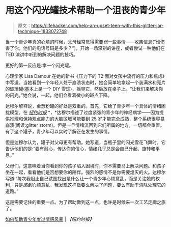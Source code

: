 # 用这个闪光罐技术帮助一个沮丧的青少年

> 原文：<https://lifehacker.com/help-an-upset-teen-with-this-glitter-jar-technique-1833072748>

当一个青少年真的心烦的时候，父母经常觉得需要*做*一些事情——收集信息(“谁伤害了你，他们的电话号码是多少？”)，开始一场深刻的讲座，或者尝试一种他们在 TED 演讲中听到的解决问题的技巧。



更好的第一反应是:拿一个闪光罐。

心理学家 Lisa Damour 在她的新书《压力下的 T2:面对女孩中流行的压力和焦虑》中写道。当她看到一个年轻人处于崩溃状态时，她会简单地拿起一个装满水和亮片的玻璃罐(基本上是一个 DIY 雪球)，摇晃它，然后放在桌子上。“让我们来解决你的闪光，”她会说，一起，他们会看着微小的斑点下降。

达穆尔解释说，金葱粉罐的好处是双重的。首先，它给了青少年一个具体的情绪困扰模型。在 [*纽约时报*](https://www.nytimes.com/2019/02/12/well/family/how-to-help-teens-weather-their-emotional-storms.html) *，*达穆尔描述了过度紧张的青少年的神经病学——因为提供推理和保持观点能力的大脑区域可能要到 25 岁才能完全成熟，整个系统很容易崩溃(阅读:glitter storm)。但是一旦情绪流回到它们所属的地方，一切都会重置。有了这个罐子，青少年可以实时了解正在发生的事情。

但是达穆尔认为，罐子对父母更有帮助。她写道，当瓶子里的闪光雪花飞舞时，它告诉他们的是:“要有耐心，传达你的信心，情绪几乎总是会自己升起、旋转和平息。”

父母们，这意味着当你看到你的孩子陷入困境时，你不需要马上解决问题。和孩子坐在一起，看看他们是否想要你的陪伴。强烈的感情不是你需要熄灭的火。达穆尔写道:“每次我阻止自己试图找出是什么让一个青少年心烦意乱，而是关注她的权利，只是*感到*心烦意乱，我发现这样做要么解决了问题，要么有助于清除处理它的道路。”

这是需要记住的重要一点。为了帮助做到这一点，也许是时候来一次工艺走廊之旅了。

[如何帮助青少年度过情感风暴](https://www.nytimes.com/2019/02/12/well/family/how-to-help-teens-weather-their-emotional-storms.html) | *【纽约时报】*
